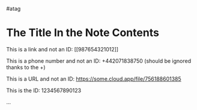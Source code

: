 #atag

# The Title In the Note Contents

This is a link and not an ID: [[987654321012]]

This is a phone number and not an ID: +442071838750 (should be ignored thanks to the +)

This is a URL and not an ID: https://some.cloud.app/file/756188601385

This is the ID: 1234567890123

...

